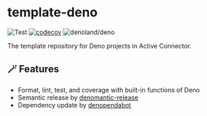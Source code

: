 # template-deno

<!-- deno-fmt-ignore-start -->

![Test](https://github.com/activeconnector/template-deno/actions/workflows/ci.yml/badge.svg)
[![codecov](https://codecov.io/gh/activeconnector/template-deno/branch/main/graph/badge.svg)](https://codecov.io/gh/activeconnector/template-deno)
![denoland/deno](https://img.shields.io/badge/Deno-v1.35.0-informational?logo=deno) <!-- @denopendabot denoland/deno -->

<!-- deno-fmt-ignore-end -->

The template repository for Deno projects in Active Connector.

## :magic_wand: Features

- Format, lint, test, and coverage with built-in functions of Deno
- Semantic release by
  [denomantic-release](https://github.com/hasundue/denomantic-release)
- Dependency update by [denopendabot](https://github.com/hasundue/denopendabot)
